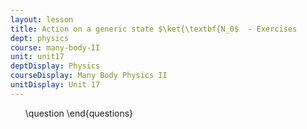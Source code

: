 ```yaml
---
layout: lesson
title: Action on a generic state $\ket{\textbf{N_0$  - Exercises
dept: physics
course: many-body-II
unit: unit17
deptDisplay: Physics
courseDisplay: Many Body Physics II
unitDisplay: Unit 17
---
```

<ol>
\question
\end{questions}

